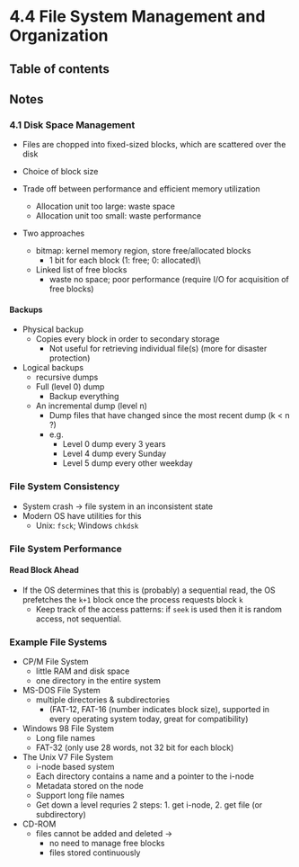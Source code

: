 # 4.4 File System Management and Organization

## Table of contents

## Notes

### 4.1 Disk Space Management

- Files are chopped into fixed-sized blocks, which are scattered over the disk
- Choice of block size
- Trade off between performance and efficient memory utilization
  - Allocation unit too large: waste space
  - Allocation unit too small: waste performance

- Two approaches
  - bitmap: kernel memory region, store free/allocated blocks
    - 1 bit for each block (1: free; 0: allocated)\
  - Linked list of free blocks
    - waste no space; poor performance (require I/O for acquisition of free blocks)

#### Backups

- Physical backup
  - Copies every block in order to secondary storage
    - Not useful for retrieving individual file(s) (more for disaster protection)
- Logical backups
  - recursive dumps
  - Full (level 0) dump
    - Backup everything
  - An incremental dump (level n)
    - Dump files that have changed since the most recent dump (k < n ?)
    - e.g.
      - Level 0 dump every 3 years
      - Level 4 dump every Sunday
      - Level 5 dump every other weekday

### File System Consistency

- System crash -> file system in an inconsistent state
- Modern OS have utilities for this
  - Unix: `fsck`; Windows `chkdsk`

### File System Performance

#### Read Block Ahead

- If the OS determines that this is (probably) a sequential read, the OS prefetches the `k+1` block once the process requests block `k`
  - Keep track of the access patterns: if `seek` is used then it is random access, not sequential.

### Example File Systems

- CP/M File System
  - little RAM and disk space
  - one directory in the entire system
- MS-DOS File System
  - multiple directories & subdirectories
    - (FAT-12, FAT-16 (number indicates block size), supported in every operating system today, great for compatibility)
- Windows 98 File System
  - Long file names
  - FAT-32 (only use 28 words, not 32 bit for each block)
- The Unix V7 File System
  - i-node based system
  - Each directory contains a name and a pointer to the i-node
  - Metadata stored on the node
  - Support long file names
  - Get down a level requries 2 steps: 1. get i-node, 2. get file (or subdirectory)
- CD-ROM
  - files cannot be added and deleted ->
    - no need to manage free blocks
    - files stored continuously